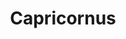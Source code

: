 ---
title: "Capricornus"
hashtag: "capricornus"
borders:
  - Aquarius
  - Aquila
  - Microscopium
  - Piscis Austrinus
  - Sagittarius
tags:
  - Zodiac
  - Constellation
---